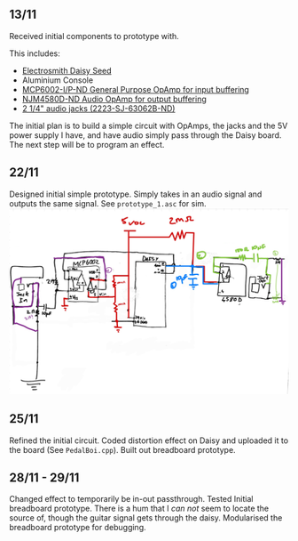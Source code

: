 ## 13/11
Received initial components to prototype with.

This includes:
+ [Electrosmith Daisy Seed](https://www.electro-smith.com/daisy/daisy) 
+ Aluminium Console
+ [MCP6002-I/P-ND General Purpose OpAmp for input buffering](https://www.digikey.com/en/products/detail/microchip-technology/MCP6002-I-P/500875?s=N4IgTCBcDaILIGEAKA2ADGsBaAkgeiSwDkAREAXQF8g)
+ [NJM4580D-ND Audio OpAmp for output buffering](https://www.digikey.com/en/products/detail/njr-corporation-njrc/NJM4580D/673772?s=N4IgTCBcDaIHICkCyAWArADgAwBEC0cOIAugL5A)
+ [2 1/4" audio jacks (2223-SJ-63062B-ND)](https://www.digikey.com/en/products/detail/cui-devices/SJ-63062B/13155750?s=N4IgTCBcDa5mBmAtAZQFJIGwIAybAEJIByAIiALoC%2BQA)

The initial plan is to build a simple circuit with OpAmps, the jacks and the 5V power supply I have, and have audio simply pass through the Daisy board. The next step will be to program an effect.

## 22/11
Designed initial simple prototype. Simply takes in an audio signal and outputs the same signal. See `prototype_1.asc` for sim.
![PedalBoi Schematic v1](pedalboi_v1.png)

## 25/11
Refined the initial circuit. Coded distortion effect on Daisy and uploaded it to the board (See `PedalBoi.cpp`). 
Built out breadboard prototype.

## 28/11 - 29/11
Changed effect to temporarily be in-out passthrough. Tested Initial breadboard prototype. 
There is a hum that I *can not* seem to locate the source of, though the guitar signal gets through the daisy. 
Modularised the breadboard prototype for debugging.
